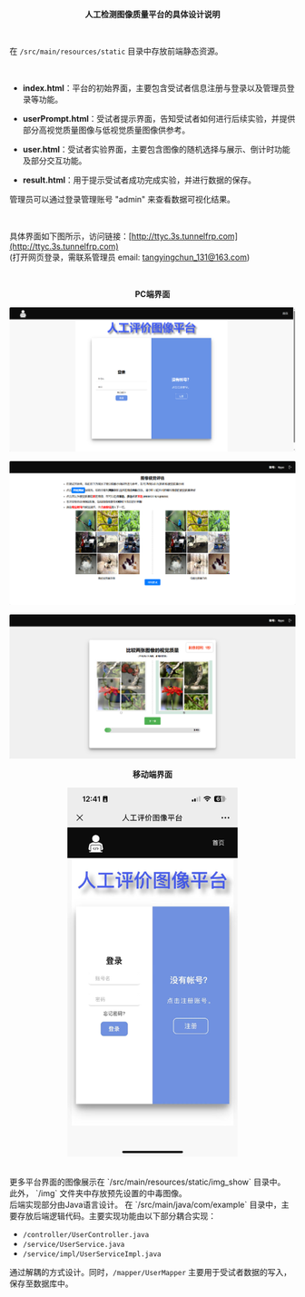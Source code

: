 <p align="center">    
  <strong>人工检测图像质量平台的具体设计说明</strong>  
</p>   

<br>

在 `/src/main/resources/static` 目录中存放前端静态资源。  

<br>

- **index.html**：平台的初始界面，主要包含受试者信息注册与登录以及管理员登录等功能。
  
- **userPrompt.html**：受试者提示界面，告知受试者如何进行后续实验，并提供部分高视觉质量图像与低视觉质量图像供参考。

- **user.html**：受试者实验界面，主要包含图像的随机选择与展示、倒计时功能及部分交互功能。

- **result.html**：用于提示受试者成功完成实验，并进行数据的保存。  

管理员可以通过登录管理账号 "admin" 来查看数据可视化结果。

<br>

具体界面如下图所示，访问链接：[http://ttyc.3s.tunnelfrp.com](http://ttyc.3s.tunnelfrp.com)  
(打开网页登录，需联系管理员 email: tangyingchun_131@163.com)  

<br>
<p align="center">  
  <strong>PC端界面</strong>  
</p> 

![image](./src/main/resources/static/img_show/image_start.png)

![image](./src/main/resources/static/img_show/image_tishi.png)

![image](./src/main/resources/static/img_show/image_choose.png)

<p align="center">  
  <strong>移动端界面</strong>  
</p> 
<p align="center">  
  <img src="https://github.com/Cyttyc/image-quality/raw/master/src/main/resources/static/img_show/image_start_iphone.jpg" alt="移动端界面" width="300"/>
</p>

<br>
更多平台界面的图像展示在 `/src/main/resources/static/img_show` 目录中。  
<br>
此外， `/img` 文件夹中存放预先设置的中毒图像。
<br>
后端实现部分由Java语言设计。
在 `/src/main/java/com/example` 目录中，主要存放后端逻辑代码。主要实现功能由以下部分耦合实现：

- `/controller/UserController.java`
- `/service/UserService.java`
- `/service/impl/UserServiceImpl.java`

通过解耦的方式设计。同时，`/mapper/UserMapper` 主要用于受试者数据的写入，保存至数据库中。
